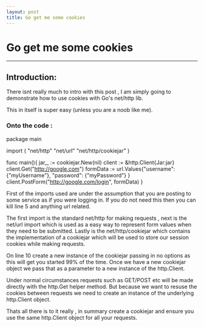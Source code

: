 ```yaml
---
layout: post
title: Go get me some cookies
---
```


# Go get me some cookies
* * * 

## Introduction: 

There isnt really much to intro with this post , I am simply
going to demonstrate how to use cookies with Go's net/http lib.

This in itself is super easy (unless you are a noob like me). 

### Onto the code :

  package main
   
  import (
      "net/http"
      "net/url"
      "net/http/cookiejar"
  )
   
  func main(){
      jar,_ := cookiejar.New(nil)
      client := &http.Client{Jar:jar}
      client.Get("http://google.com")
      formData := url.Values{"username": {"myUsername"}, "password": {"myPassword"} }
      client.PostForm("http://google.com/login", formData)
  }

First of the imports used are under the assumption that you are posting to some service as if you
were logging in. If you do not need this then you can kill line 5 and anything url related.

The first import is the standard net/http for making requests , next is the net/url import which is
used as a easy way to represent form values when they need to be submitted. Lastly is the net/http/cookiejar
which contains the implementation of a cookiejar which will be used to store our session cookies while
making requests.

On line 10 create a new instance of the cookiejar passing in no options as this will get you started 99% of
the time. Once we have a new cookiejar object we pass that as a parameter to a new instance of the http.Client.

Under normal circumstances requests such as GET/POST etc will be made directly with the http.Get helper method.
But because we want to resuse the cookies between requests we need to create an instance of the underlying
http.Client object.

Thats all there is to it really , in summary create a cookiejar and ensure you use the same http.Client object
for all your requests.
